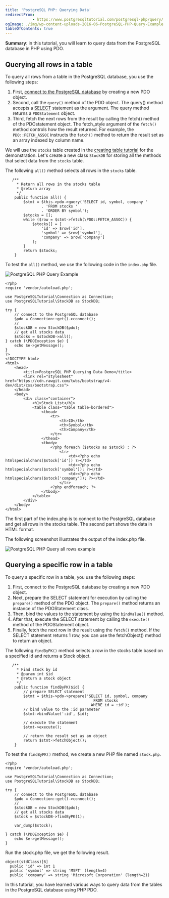 ```yaml
---
title: 'PostgreSQL PHP: Querying Data'
redirectFrom: 
            - https://www.postgresqltutorial.com/postgresql-php/query/
ogImage: ./img/wp-content-uploads-2016-06-PostgreSQL-PHP-Query-Example.png
tableOfContents: true
---
```

<!-- wp:paragraph -->

**Summary**: in this tutorial, you will learn to query data from the PostgreSQL database in PHP using PDO.

<!-- /wp:paragraph -->

<!-- wp:heading -->

## Querying all rows in a table

<!-- /wp:heading -->

<!-- wp:paragraph -->

To query all rows from a table in the PostgreSQL database, you use the following steps:

<!-- /wp:paragraph -->

<!-- wp:list {"ordered":true} -->

1. First, [connect to the PostgreSQL database](https://www.postgresqltutorial.com/postgresql-php/connect/) by creating a new PDO object.
2. Second, call the `query()` method of the PDO object. The query() method accepts a [SELECT](https://www.postgresqltutorial.com/postgresql-tutorial/postgresql-select/) statement as the argument. The query method returns a `PDOStatement` object.
3. Third, fetch the next rows from the result by calling the fetch() method of the PDOstatement object. The fetch_style argument of the `fetch()` method controls how the result returned. For example, the `PDO::FETCH_ASSOC` instructs the `fetch()` method to return the result set as an array indexed by column name.

<!-- /wp:list -->

<!-- wp:paragraph -->

We will use the `stocks` table created in the [creating table tutorial](https://www.postgresqltutorial.com/postgresql-php/create-tables/) for the demonstration. Let's create a new class `StockDB` for storing all the methods that select data from the `stocks` table.

<!-- /wp:paragraph -->

<!-- wp:paragraph -->

The following `all()` method selects all rows in the `stocks` table.

<!-- /wp:paragraph -->

<!-- wp:code {"language":"php"} -->

```
   /**
     * Return all rows in the stocks table
     * @return array
     */
    public function all() {
        $stmt = $this->pdo->query('SELECT id, symbol, company '
                . 'FROM stocks '
                . 'ORDER BY symbol');
        $stocks = [];
        while ($row = $stmt->fetch(\PDO::FETCH_ASSOC)) {
            $stocks[] = [
                'id' => $row['id'],
                'symbol' => $row['symbol'],
                'company' => $row['company']
            ];
        }
        return $stocks;
    }
```

<!-- /wp:code -->

<!-- wp:paragraph -->

To test the `all()` method, we use the following code in the `index.php` file.

<!-- /wp:paragraph -->

<!-- wp:image {"id":2036} -->

![PostgreSQL PHP Query Example](./img/wp-content-uploads-2016-06-PostgreSQL-PHP-Query-Example.png)

<!-- /wp:image -->

<!-- wp:code {"language":"sql"} -->

```
<?php
require 'vendor/autoload.php';

use PostgreSQLTutorial\Connection as Connection;
use PostgreSQLTutorial\StockDB as StockDB;

try {
    // connect to the PostgreSQL database
    $pdo = Connection::get()->connect();
    //
    $stockDB = new StockDB($pdo);
    // get all stocks data
    $stocks = $stockDB->all();
} catch (\PDOException $e) {
    echo $e->getMessage();
}
?>
<!DOCTYPE html>
<html>
    <head>
        <title>PostgreSQL PHP Querying Data Demo</title>
        <link rel="stylesheet" href="https://cdn.rawgit.com/twbs/bootstrap/v4-dev/dist/css/bootstrap.css">
    </head>
    <body>
        <div class="container">
            <h1>Stock List</h1>
            <table class="table table-bordered">
                <thead>
                    <tr>
                        <th>ID</th>
                        <th>Symbol</th>
                        <th>Company</th>
                    </tr>
                </thead>
                <tbody>
                    <?php foreach ($stocks as $stock) : ?>
                        <tr>
                            <td><?php echo htmlspecialchars($stock['id']) ?></td>
                            <td><?php echo htmlspecialchars($stock['symbol']); ?></td>
                            <td><?php echo htmlspecialchars($stock['company']); ?></td>
                        </tr>
                    <?php endforeach; ?>
                </tbody>
            </table>
        </div>
    </body>
</html>
```

<!-- /wp:code -->

<!-- wp:paragraph -->

The first part of the index.php is to connect to the PostgreSQL database and get all rows in the stocks table. The second part shows the data in HTML format.

<!-- /wp:paragraph -->

<!-- wp:paragraph -->

The following screenshot illustrates the output of the index.php file.

<!-- /wp:paragraph -->

<!-- wp:image {"id":2037} -->

![PostgreSQL PHP Query all rows example](./img/wp-content-uploads-2016-06-PostgreSQL-PHP-Query-all-rows-example.png)

<!-- /wp:image -->

<!-- wp:heading -->

## Querying a specific row in a table

<!-- /wp:heading -->

<!-- wp:paragraph -->

To query a specific row in a table, you use the following steps:

<!-- /wp:paragraph -->

<!-- wp:list {"ordered":true} -->

1. First, connect to the PostgreSQL database by creating a new PDO object.
2. Next, prepare the SELECT statement for execution by calling the `prepare()` method of the PDO object. The `prepare()` method returns an instance of the PDOStatement class.
3. Then, bind the values to the statement by using the `bindValue()` method.
4. After that, execute the SELECT statement by calling the `execute()` method of the PDOStatement object.
5. Finally, fetch the next row in the result using the `fetch()` method. If the SELECT statement returns 1 row, you can use the fetchObject() method to return an object.

<!-- /wp:list -->

<!-- wp:paragraph -->

The following `findByPK()` method selects a row in the stocks table based on a specified id and returns a Stock object.

<!-- /wp:paragraph -->

<!-- wp:code {"language":"php"} -->

```
   /**
     * Find stock by id
     * @param int $id
     * @return a stock object
     */
    public function findByPK($id) {
        // prepare SELECT statement
        $stmt = $this->pdo->prepare('SELECT id, symbol, company
                                       FROM stocks
                                      WHERE id = :id');
        // bind value to the :id parameter
        $stmt->bindValue(':id', $id);

        // execute the statement
        $stmt->execute();

        // return the result set as an object
        return $stmt->fetchObject();
    }
```

<!-- /wp:code -->

<!-- wp:paragraph -->

To test the `findByPK()` method, we create a new PHP file named `stock.php`.

<!-- /wp:paragraph -->

<!-- wp:code {"language":"php"} -->

```
<?php
require 'vendor/autoload.php';

use PostgreSQLTutorial\Connection as Connection;
use PostgreSQLTutorial\StockDB as StockDB;

try {
    // connect to the PostgreSQL database
    $pdo = Connection::get()->connect();
    //
    $stockDB = new StockDB($pdo);
    // get all stocks data
    $stock = $stockDB->findByPK(1);

    var_dump($stock);

} catch (\PDOException $e) {
    echo $e->getMessage();
}
```

<!-- /wp:code -->

<!-- wp:paragraph -->

Run the stock.php file, we get the following result.

<!-- /wp:paragraph -->

<!-- wp:code -->

```
object(stdClass)[6]
  public 'id' => int 1
  public 'symbol' => string 'MSFT' (length=4)
  public 'company' => string 'Microsoft Corporation' (length=21)
```

<!-- /wp:code -->

<!-- wp:paragraph -->

In this tutorial, you have learned various ways to query data from the tables in the PostgreSQL database using PHP PDO.

<!-- /wp:paragraph -->
